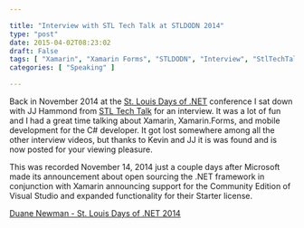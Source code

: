 ```yaml
---

title: "Interview with STL Tech Talk at STLDODN 2014"
type: "post"
date: 2015-04-02T08:23:02
draft: False
tags: [ "Xamarin", "Xamarin Forms", "STLDODN", "Interview", "StlTechTalk" ]
categories: [ "Speaking" ]

---
```


<p>Back in November 2014 at the <a href="http://stldodn.com/" target="_blank">St. Louis Days of .NET</a> conference I sat down with JJ Hammond from <a href="http://stltechtalk.com/" target="_blank">STL Tech Talk</a> for an interview. It was a lot of fun and I had a great time talking about Xamarin, Xamarin.Forms, and mobile development for the C# developer. It got lost somewhere among all the other interview videos, but thanks to Kevin and JJ it is was found and is now posted for your viewing pleasure. </p>  <p>This was recorded November 14, 2014 just a couple days after Microsoft made its announcement about open sourcing the .NET framework in conjunction with Xamarin announcing support for the Community Edition of Visual Studio and expanded functionality for their Starter license.</p>  <p><a title="Duane Newman - St. Louis Days of .NET 2014" href="https://www.youtube.com/watch?v=z6YSNvWQJfU&amp;feature=youtu.be" target="_blank">Duane Newman - St. Louis Days of .NET 2014</a></p>
